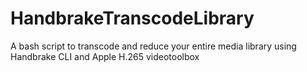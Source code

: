 # HandbrakeTranscodeLibrary
A bash script to transcode and reduce your entire media library using Handbrake CLI and Apple H.265 videotoolbox

